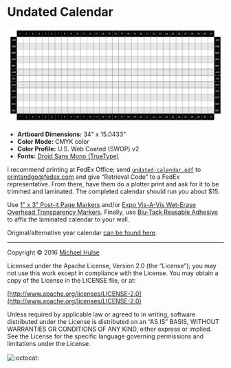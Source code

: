 # Undated Calendar

![](undated-calendar.png)

* **Artboard Dimensions:** 34" x 15.0433"
* **Color Mode:** CMYK color
* **Color Profile:** U.S. Web Coated (SWOP) v2
* **Fonts:** [Droid Sans Mono (TrueType)](https://www.google.com/fonts/specimen/Droid+Sans+Mono)

I recommend printing at FedEx Office; send [`undated-calendar.pdf`](https://github.com/mhulse/undated-calendar/raw/master/undated-calendar.pdf) to <printandgo@fedex.com> and give “Retrieval Code” to a FedEx representative. From there, have them do a plotter print and ask for it to be trimmed and laminated. The completed calendar should run you about $15.

Use [1" x 3" Post-it Page Markers](http://amzn.com/B003IJW6IY) and/or [Expo Vis-A-Vis Wet-Erase Overhead Transparency Markers](http://amzn.com/B00006IFGW). Finally, use [Blu-Tack Reusable Adhesive](http://amzn.com/B001FGLX72) to affix the laminated calendar to your wall.

Original/alternative year calendar [can be found here](https://github.com/mhulse/undated-calendar/tree/calla-illy).

---

Copyright © 2016 [Michael Hulse](http://mky.io)

Licensed under the Apache License, Version 2.0 (the “License”); you may not use this work except in compliance with the License. You may obtain a copy of the License in the LICENSE file, or at:

[http://www.apache.org/licenses/LICENSE-2.0](http://www.apache.org/licenses/LICENSE-2.0)

Unless required by applicable law or agreed to in writing, software distributed under the License is distributed on an “AS IS” BASIS, WITHOUT WARRANTIES OR CONDITIONS OF ANY KIND, either express or implied. See the License for the specific language governing permissions and limitations under the License.

<img align="absmiddle" src="https://github.global.ssl.fastly.net/images/icons/emoji/octocat.png" alt=":octocat:" title=":octocat:" class="emoji">
